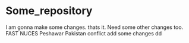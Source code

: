 # Some_repository
I am gonna make some changes. thats it.
Need some other changes too. FAST NUCES
Peshawar Pakistan conflict add some changes dd
